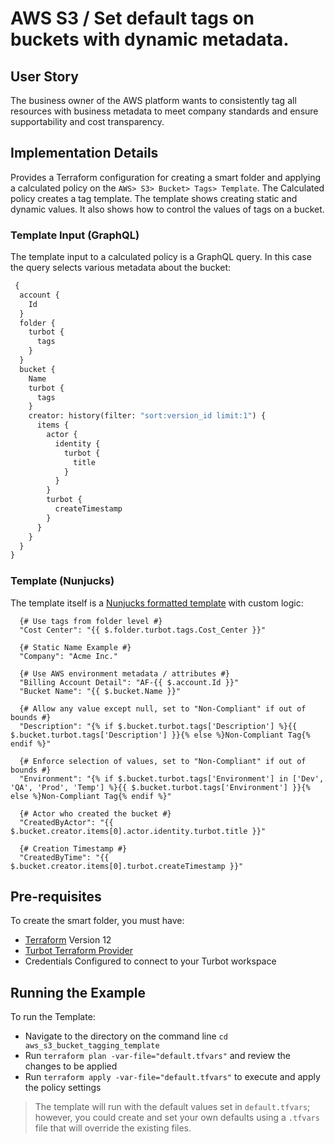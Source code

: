# AWS S3 / Set default tags on buckets with dynamic metadata.

## User Story
The business owner of the AWS platform wants to consistently tag all resources with business metadata to meet company standards and ensure supportability and cost transparency. 

## Implementation Details
Provides a Terraform configuration for creating a smart folder and applying a calculated policy on the `AWS> S3> Bucket> Tags> Template`.  The Calculated policy creates a tag template.  The template shows creating static and dynamic values.  It also shows how to control the values of tags on a bucket.

### Template Input (GraphQL)
The template input to a calculated policy is a GraphQL query.  In this case the query selects various metadata about the bucket:
```graphql
 {
  account {
    Id
  }
  folder {
    turbot {
      tags
    }
  }
  bucket {
    Name
    turbot {
      tags
    }
    creator: history(filter: "sort:version_id limit:1") {
      items {
        actor {
          identity {
            turbot {
              title
            }
          }
        }
        turbot {
          createTimestamp
        }
      }
    }
  }
}
```
### Template (Nunjucks)
The template itself is a [Nunjucks formatted template](https://mozilla.github.io/nunjucks/templating.html) with custom logic:
```
  {# Use tags from folder level #}
  "Cost Center": "{{ $.folder.turbot.tags.Cost_Center }}"

  {# Static Name Example #}
  "Company": "Acme Inc."

  {# Use AWS environment metadata / attributes #}
  "Billing Account Detail": "AF-{{ $.account.Id }}"
  "Bucket Name": "{{ $.bucket.Name }}"

  {# Allow any value except null, set to "Non-Compliant" if out of bounds #}
  "Description": "{% if $.bucket.turbot.tags['Description'] %}{{ $.bucket.turbot.tags['Description'] }}{% else %}Non-Compliant Tag{% endif %}"
  
  {# Enforce selection of values, set to "Non-Compliant" if out of bounds #}
  "Environment": "{% if $.bucket.turbot.tags['Environment'] in ['Dev', 'QA', 'Prod', 'Temp'] %}{{ $.bucket.turbot.tags['Environment'] }}{% else %}Non-Compliant Tag{% endif %}"
  
  {# Actor who created the bucket #}
  "CreatedByActor": "{{ $.bucket.creator.items[0].actor.identity.turbot.title }}"
  
  {# Creation Timestamp #}
  "CreatedByTime": "{{ $.bucket.creator.items[0].turbot.createTimestamp }}"
```

## Pre-requisites

To create the smart folder, you must have:
- [Terraform](https://www.terraform.io) Version 12
- [Turbot Terraform Provider](https://turbot.com/v5/docs/reference/terraform)
- Credentials Configured to connect to your Turbot workspace

## Running the Example

To run the Template:
- Navigate to the directory on the command line `cd aws_s3_bucket_tagging_template`
- Run `terraform plan -var-file="default.tfvars"` and review the changes to be applied
- Run `terraform apply -var-file="default.tfvars"` to execute and apply the policy settings

> The template will run with the default values set in `default.tfvars`; however, you could create and set your own defaults using a `.tfvars` file that will override the existing files.